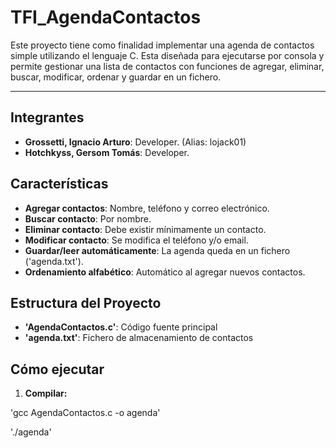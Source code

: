 # TFI_AgendaContactos 

Este proyecto tiene como finalidad implementar una agenda de contactos simple utilizando el lenguaje C.
Esta diseñada para ejecutarse por consola y permite gestionar una lista de contactos con funciones de agregar, eliminar, buscar, modificar, ordenar y guardar en un fichero.

---

## Integrantes

- **Grossetti, Ignacio Arturo**: Developer. (Alias: lojack01)
- **Hotchkyss, Gersom Tomás**: Developer.

## Características

- **Agregar contactos**: Nombre, teléfono y correo electrónico.
- **Buscar contacto**: Por nombre.
- **Eliminar contacto**: Debe existir mínimamente un contacto.
- **Modificar contacto**: Se modifica el teléfono y/o email.
- **Guardar/leer automáticamente**: La agenda queda en un fichero ('agenda.txt').
- **Ordenamiento alfabético**: Automático al agregar nuevos contactos.

## Estructura del Proyecto

- **'AgendaContactos.c'**: Código fuente principal
- **'agenda.txt'**: Fichero de almacenamiento de contactos

## Cómo ejecutar

1. **Compilar:**

'gcc AgendaContactos.c -o agenda'

'./agenda'


  
